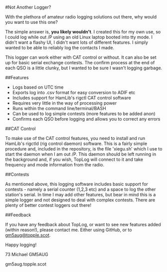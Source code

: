 #Not Another Logger?

With the plethora of amateur radio logging solutions out there, why would you want to use this one?

The simple answer is, **you likely wouldn't**. I created this for my own use, so I could log while out /P using an old Linux laptop booted into tty mode. I didn't want a flashy UI, I didn't want lots of different features. I simply wanted to be able to reliably log the contacts I made.

This logger can work either with CAT control or without. It can also be set up for basic serial exchange contests. The confirm process at the end of each QSO is a little clunky, but I wanted to be sure I wasn't logging garbage.

##Features

* Logs based on UTC time
* Exports log into .csv format for easy conversion to ADIF etc
* Includes support for HamLib's rigctl CAT control software
* Requires very little in the way of processing power
* Runs within the command line/terminal/BASH
* Can be used to log simple contests (more features to be added anon)
* Confirms each QSO before logging and allows you to correct any errors

##CAT Control

To make use of the CAT control features, you need to install and run HamLib's rigctld (rig control daemon) software. This is a fairly simple procedure and, included in the repository, is the file 'xiegu.sh' which I use to start the daemon when I am out /P. This daemon should be left running in the background and, if you wish, TopLog will connect to it and take frequency and mode information from the radio.

##Contests

As mentioned above, this logging software includes basic support for contests - namely a serial counter (1,2,3 etc) and a space to log the other station's serial. In time I may add other features, but bear in mind this is a simple logger and not designed to deal with complex contests. There are plenty of better contest loggers out there!

##Feedback

If you have any feedback about TopLog, or want to see new features added (within reason!), please contact me. Either using GitHub, or to gm5aug@topple.scot.

Happy logging!

73 Michael GM5AUG

gm5aug.topple.scot
